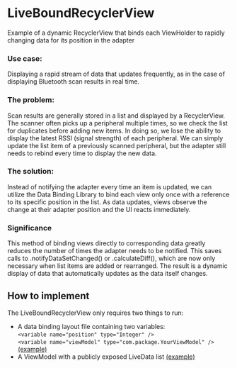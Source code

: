 # LiveBoundRecyclerView
Example of a dynamic RecyclerView that binds each ViewHolder to rapidly changing data for its position in the adapter

### Use case:
Displaying a rapid stream of data that updates frequently, as in the case of displaying Bluetooth scan results in real time.

### The problem:
Scan results are generally stored in a list and displayed by a RecyclerView. The scanner often picks up a peripheral multiple times, so we check the list for duplicates before adding new items. In doing so, we lose the ability to display the latest RSSI (signal strength) of each peripheral. We can simply update the list item of a previously scanned peripheral, but the adapter still needs to rebind every time to display the new data.

### The solution:
Instead of notifying the adapter every time an item is updated, we can utilize the Data Binding Library to bind each view only once with a reference to its specific position in the list. As data updates, views observe the change at their adapter position and the UI reacts immediately.

### Significance
This method of binding views directly to corresponding data greatly reduces the number of times the adapter needs to be notified. This saves calls to .notifyDataSetChanged() or .calculateDiff(), which are now only necessary when list items are added or rearranged. The result is a dynamic display of data that automatically updates as the data itself changes.

## How to implement
The LiveBoundRecyclerView only requires two things to run:
- A data binding layout file containing two variables:  
  `<variable name="position" type="Integer" />`  
  `<variable name="viewModel" type="com.package.YourViewModel" />` [(example)][1]
- A ViewModel with a publicly exposed LiveData list [(example)][2]

[1]:https://github.com/augustgrun/LiveBoundRecyclerView/blob/master/app/src/main/res/layout/list_item.xml
[2]:https://github.com/augustgrun/LiveBoundRecyclerView/blob/master/app/src/main/java/com/augustg/liveboundrecyclerview/MainViewModel.kt
